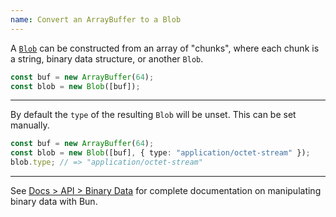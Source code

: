 ```yaml
---
name: Convert an ArrayBuffer to a Blob
---
```


A [`Blob`](https://developer.mozilla.org/en-US/docs/Web/API/Blob) can be constructed from an array of "chunks", where each chunk is a string, binary data structure, or another `Blob`.

```ts
const buf = new ArrayBuffer(64);
const blob = new Blob([buf]);
```

---

By default the `type` of the resulting `Blob` will be unset. This can be set manually.

```ts
const buf = new ArrayBuffer(64);
const blob = new Blob([buf], { type: "application/octet-stream" });
blob.type; // => "application/octet-stream"
```

---

See [Docs > API > Binary Data](https://bun.com/docs/api/binary-data#conversion) for complete documentation on manipulating binary data with Bun.
